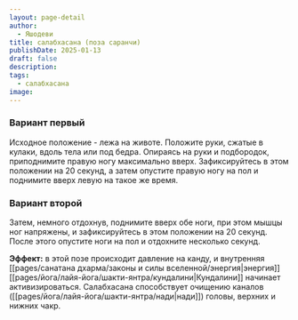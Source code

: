 ```yaml
---
layout: page-detail
author:
  - Яшодеви
title: салабхасана (поза саранчи)
publishDate: 2025-01-13
draft: false
description: 
tags:
  - салабхасана
image:
---
```

### Вариант первый 

Исходное положение - лежа на животе. Положите руки, сжатые в кулаки, вдоль тела или под бедра. Опираясь на руки и подбородок, приподнимите правую ногу максимально вверх. Зафиксируйтесь в этом положении на 20 секунд, а затем опустите правую ногу на пол и поднимите вверх левую на такое же время. 

### Вариант второй 

Затем, немного отдохнув, поднимите вверх обе ноги, при этом мышцы ног напряжены, и зафиксируйтесь в этом положении на 20 секунд. После этого опустите ноги на пол и отдохните несколько секунд. 

**Эффект:** в этой позе происходит давление на канду, и внутренняя [[pages/санатана дхарма/законы и силы вселенной/энергия|энергия]] [[pages/йога/лайя-йога/шакти-янтра/кундалини|Кундалини]] начинает активизироваться. Салабхасана способствует очищению каналов ([[pages/йога/лайя-йога/шакти-янтра/нади|нади]]) головы, верхних и нижних чакр.